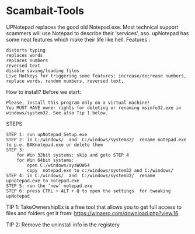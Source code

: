 # Scambait-Tools
 
UPNotepad replaces the good old Notepad.exe.
Most technical support scammers will use Notepad to describe their ‘services’, aso.
upNotepad has some neat features which make their life like hell.
Features :

    distorts typing
    replaces words
    replaces numbers
    reversed text
    disable saving/loading files
    Live Hotkeys for triggering some features: increase/decrease numbers, replace words, random numbers, reversed text,

How to install?
Before we start:

    Please, install this program only on a virtual machine!
    You MUST HAVE owner rights for deleting or renaming msinfo32.exe in windows/system32. See also Tip 1 below.

 
STEPS

    STEP 1: run upNotepad_Setup.exe
    STEP 2: in C:/windows/  and  C:/windows/system32/  rename notepad.exe to p.e. BAKnotepad.exe or delete them
    STEP 3:
        for Win 32bit systems: skip and goto STEP 4
        for Win 64bit systems:
            open C:/windows/sysWOW64
            copy  notepad.exe to c:/windows/system32 and C:/windows/
    STEP 4: in C:/windows/  and  C:/windows/system32/  rename upnotepad.exe to notepad.exe
    STEP 5: run the ‘new’ notepad.exe
    STEP 6: press CTRL + ALT + Q to open the settings  for tweaking upNotepad
    
TIP 1: TakeOwnershipEx is a free tool that allows you to get full access to files and folders
       get it from: https://winaero.com/download.php?view.16

TIP 2: Remove the uninstall info in the registery

